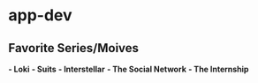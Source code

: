 # app-dev
## **Favorite Series/Moives**
**- Loki**
**- Suits**
**- Interstellar**
**- The Social Network**
**- The Internship**
